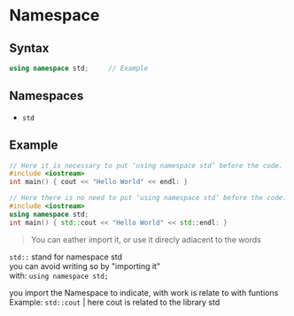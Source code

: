 # Namespace
## Syntax
```c++
using namespace std;     // Example
```

## Namespaces
- `std` 



## Example
```c++
// Here it is necessary to put ‘using namespace std’ before the code.
#include <iostream>
int main() { cout << "Hello World" << endl: }

// Here there is no need to put ‘using namespace std’ before the code.
#include <iostream>
using namespace std;
int main() { std::cout << "Hello World" << std::endl: } 
```
> You can eather import it, or use it direcly adiacent to the words


`std::` stand for namespace std<br>
you can avoid writing so by "importing it"<br>
with: `using namespace std;`<br>

you import the Namespace to indicate, with work is relate to with funtions<br>
Example: `std::cout` | here cout is related to the library std